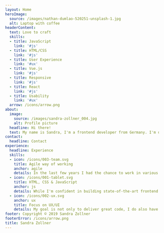 ```yaml
---
layout: Home
heroImage:
  source: /images/nathan-dumlao-520251-unsplash-1.jpg
  alt: Laptop with coffee
headerContent:
  text: Love to craft
  skills:
  - title: JavaScript
    link: '#js'
  - title: HTML/CSS
    link: '#js'
  - title: User Experience
    link: '#ux'
  - title: Vue.js
    link: '#js'
  - title: Responsive
    link: '#js'
  - title: React
    link: '#js'
  - title: Usability
    link: '#ux'
  arrow: /icons/arrow.png
about:
  image:
    source: /images/sandra-zollner_004.jpg
    alt: Profile picture
  headline: Hi there!
  text: My name is Sandra, I'm a frontend developer from Germany. I'm developing customized websites and other digital products in agile teams since 2014. I studied Media Informatics with focus on human-computer-interaction (HCI) in Munich. What I love about building digital products, is the process of creating awesome new things together with other people and connecting technology with design and user experience! In my free time I love music, good food, yoga practice and traveling.
contact:
  headline: Contact
experience:
  headline: Experience
  skills:
  - icon: /icons/003-team.svg
    title: Agile way of working
    anchor: agile
    details: In the last few years I had the chance to work in various agile team settings, most of which were applying the <b>Scrum</b> framework to their processes. As a scrum team member I take backlog groomings, plannings and retrospectives seriously. I always contribute my part during the meetings and I enjoy to plan as well as to reflect sprints effectively together with my team. I like the short ways of <b>communication</b>, <b>freedom</b> in decisions and quick <b>outcome</b> of agile team work.
  - icon: /icons/001-tablet.svg
    title: HTML, CSS & JavaScript
    anchor: js
    details: While I'm confident in building state-of-the-art frontend for web applications, I'm <b>always learning</b> new things and technologies. Besides a solid knowledge of HTML, CSS and JavaScript, I'm familiar with <b>JS frameworks</b> like React or Angular, currently especially with <b>Vue.js</b>. Of course I'm also not afraid of connecting to APIs and backend systems. In my most recent project we are building a mobile-first online shop implemented with Zalando's Mosaic 9 stack.
  - icon: /icons/002-ux.svg
    anchor: ux
    title: Focus on UX/UI
    details: My goal is not only to deliver great code, I do also have a strong focus on user <b>interface and UX</b> when developing new features. I love to collaborate closely with design and user experience experts, to learn from each other and to create new things together. I thrive to build websites, applications and features which are <b>truly valuable</b> to users and have a <b>positive impact</b> in the world. My background in HCI is helpful for designing data-driven user studies and tests.
footer: Copyright © 2019 Sandra Zollner
footerError: /icons/arrow.png
title: Sandra Zollner
---
```

